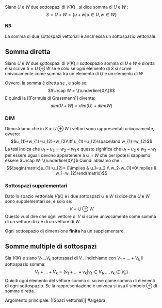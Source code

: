 
Siano $U$ e $W$ due sottospazi di $V(K)$ , si dice somma di $U$ e $W$ :$$S= U+W=\{ u+w | u\in U,w\in W \}$$
#### NB:
La somma di due sottospazi vettoriali è anch'essa un sottospazio vettoriale.

## Somma diretta
Siano $U$ e $W$ due sottospazi di $V(K)$,il sottospazio somma di $U$ e $W$ è diretta e si scrive $S=U \oplus W$ se e solo se ogni elemento di $S$ si scrive univocamente come somma tra un elemento di $U$ e un elemento di $W$

Ovvero, la somma è diretta se , e solo se:$$U\cap W = \{\underline{0}\}$$
E quindi la [[Formula di Grassmann]] diventa:$$dim(U+W)=dim(U)+dim(W)$$
### DIM
Dimostriamo che in $S=U\oplus W$ i vettori  sono rappresentati univocamente, ovvero:$$u_{1}+w_{1}=u_{2}+w_{2}\iff u_{1}=u_{2}\space\land w_{1}=w_{2}$$
La tesi indica che $u_{1}-u_{2}=w_{2}-w_{1}$ e questo significa che  $u_{1}-u_{2}$ e $w_{2}-w_{1}$ per essere uguali devono appartenere a $U\cap W$ che per ipotesi sappiamo essere $U\cap W=\{\underline{0}\}$ 
Quindi abbiamo che :$$\begin{matrix}u_{1}-u_{2}= 0\implies & u_1=u_2 \\ w_2-w_{1}=0\implies & w_1=w_{2}\end{matrix}$$

### Sottospazi supplementari
Dato lo spazio vettoriale $V(K)$ e i due sottospazi $U$ e $W$ si dice che $U$ e $W$ sono supplementari se, e solo se:
$$V=U\oplus W$$ Questo vuol dire che ogni vettore di $V$ si scrive univocamente come somma di un vettore di $U$ e di un vettore di $W$.

Ogni sottospazio di dimensione **finita** ha un supplementare.

## Somme multiple di sottospazi
Sia $V(K)$ e siano $V_{1}\ldots V_{k}$ sottospazi di $V$ . 
Indichiamo con $V_{1}+\ldots+V_{k}$ il sottospazio somma:$$V_{1}+\ldots+V_{k}=\{ v_{1}+\ldots+v_{k}|v_{1}\in V_{1},\ldots,v_{k}\in V_{k} \}$$
Quindi ogni elemento del vettore somma si scrive come somma di elementi di ogni sottospazio. Se la rappresentazione è univoca si usa il simbolo $\oplus$ di somma diretta.

Argomento principale: [[Spazi vettoriali]]
#algebra 